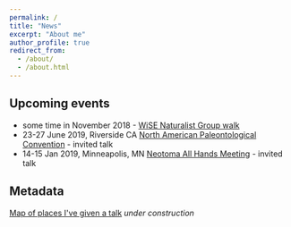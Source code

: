 ```yaml
---
permalink: /
title: "News"
excerpt: "About me"
author_profile: true
redirect_from: 
  - /about/
  - /about.html
---
```


Upcoming events
------
* some time in November 2018 - [WiSE Naturalist Group walk](http://wiseucsc.wixsite.com/wise/wise-naturalists)
* 23-27 June 2019, Riverside CA [North American Paleontological Convention](https://napc2019.ucr.edu/) - invited talk
* 14-15 Jan 2019, Minneapolis, MN [Neotoma All Hands Meeting](https://www.neotomadb.org/) - invited talk

Metadata
------
[Map of places I've given a talk](https://avershinina.github.io/talkmap.html) *under construction*